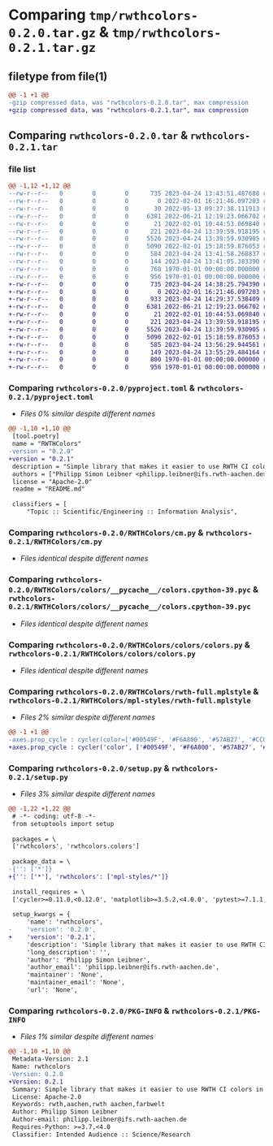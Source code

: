 # Comparing `tmp/rwthcolors-0.2.0.tar.gz` & `tmp/rwthcolors-0.2.1.tar.gz`

## filetype from file(1)

```diff
@@ -1 +1 @@
-gzip compressed data, was "rwthcolors-0.2.0.tar", max compression
+gzip compressed data, was "rwthcolors-0.2.1.tar", max compression
```

## Comparing `rwthcolors-0.2.0.tar` & `rwthcolors-0.2.1.tar`

### file list

```diff
@@ -1,12 +1,12 @@
--rw-r--r--   0        0        0      735 2023-04-24 13:43:51.487688 rwthcolors-0.2.0/pyproject.toml
--rw-r--r--   0        0        0        0 2022-02-01 16:21:46.097203 rwthcolors-0.2.0/README.md
--rw-r--r--   0        0        0       30 2022-05-13 09:37:38.111913 rwthcolors-0.2.0/RWTHColors/__init__.py
--rw-r--r--   0        0        0     6381 2022-06-21 12:19:23.066702 rwthcolors-0.2.0/RWTHColors/cm.py
--rw-r--r--   0        0        0       21 2022-02-01 10:44:53.069840 rwthcolors-0.2.0/RWTHColors/colors/__init__.py
--rw-r--r--   0        0        0      221 2023-04-24 13:39:59.918195 rwthcolors-0.2.0/RWTHColors/colors/__pycache__/__init__.cpython-39.pyc
--rw-r--r--   0        0        0     5526 2023-04-24 13:39:59.930905 rwthcolors-0.2.0/RWTHColors/colors/__pycache__/colors.cpython-39.pyc
--rw-r--r--   0        0        0     5090 2022-02-01 15:18:59.876053 rwthcolors-0.2.0/RWTHColors/colors/colors.py
--rw-r--r--   0        0        0      584 2023-04-24 13:41:58.268837 rwthcolors-0.2.0/RWTHColors/rwth-full.mplstyle
--rw-r--r--   0        0        0      144 2023-04-24 13:41:05.383390 rwthcolors-0.2.0/RWTHColors/rwth.mplstyle
--rw-r--r--   0        0        0      768 1970-01-01 00:00:00.000000 rwthcolors-0.2.0/setup.py
--rw-r--r--   0        0        0      956 1970-01-01 00:00:00.000000 rwthcolors-0.2.0/PKG-INFO
+-rw-r--r--   0        0        0      735 2023-04-24 14:38:25.794390 rwthcolors-0.2.1/pyproject.toml
+-rw-r--r--   0        0        0        0 2022-02-01 16:21:46.097203 rwthcolors-0.2.1/README.md
+-rw-r--r--   0        0        0      933 2023-04-24 14:29:37.538409 rwthcolors-0.2.1/RWTHColors/__init__.py
+-rw-r--r--   0        0        0     6381 2022-06-21 12:19:23.066702 rwthcolors-0.2.1/RWTHColors/cm.py
+-rw-r--r--   0        0        0       21 2022-02-01 10:44:53.069840 rwthcolors-0.2.1/RWTHColors/colors/__init__.py
+-rw-r--r--   0        0        0      221 2023-04-24 13:39:59.918195 rwthcolors-0.2.1/RWTHColors/colors/__pycache__/__init__.cpython-39.pyc
+-rw-r--r--   0        0        0     5526 2023-04-24 13:39:59.930905 rwthcolors-0.2.1/RWTHColors/colors/__pycache__/colors.cpython-39.pyc
+-rw-r--r--   0        0        0     5090 2022-02-01 15:18:59.876053 rwthcolors-0.2.1/RWTHColors/colors/colors.py
+-rw-r--r--   0        0        0      585 2023-04-24 13:56:29.944561 rwthcolors-0.2.1/RWTHColors/mpl-styles/rwth-full.mplstyle
+-rw-r--r--   0        0        0      149 2023-04-24 13:55:29.484164 rwthcolors-0.2.1/RWTHColors/mpl-styles/rwth.mplstyle
+-rw-r--r--   0        0        0      800 1970-01-01 00:00:00.000000 rwthcolors-0.2.1/setup.py
+-rw-r--r--   0        0        0      956 1970-01-01 00:00:00.000000 rwthcolors-0.2.1/PKG-INFO
```

### Comparing `rwthcolors-0.2.0/pyproject.toml` & `rwthcolors-0.2.1/pyproject.toml`

 * *Files 0% similar despite different names*

```diff
@@ -1,10 +1,10 @@
 [tool.poetry]
 name = "RWTHColors"
-version = "0.2.0"
+version = "0.2.1"
 description = "Simple library that makes it easier to use RWTH CI colors in python projects"
 authors = ["Philipp Simon Leibner <philipp.leibner@ifs.rwth-aachen.de>"]
 license = "Apache-2.0"
 readme = "README.md"
 
 classifiers = [
     "Topic :: Scientific/Engineering :: Information Analysis",
```

### Comparing `rwthcolors-0.2.0/RWTHColors/cm.py` & `rwthcolors-0.2.1/RWTHColors/cm.py`

 * *Files identical despite different names*

### Comparing `rwthcolors-0.2.0/RWTHColors/colors/__pycache__/colors.cpython-39.pyc` & `rwthcolors-0.2.1/RWTHColors/colors/__pycache__/colors.cpython-39.pyc`

 * *Files identical despite different names*

### Comparing `rwthcolors-0.2.0/RWTHColors/colors/colors.py` & `rwthcolors-0.2.1/RWTHColors/colors/colors.py`

 * *Files identical despite different names*

### Comparing `rwthcolors-0.2.0/RWTHColors/rwth-full.mplstyle` & `rwthcolors-0.2.1/RWTHColors/mpl-styles/rwth-full.mplstyle`

 * *Files 2% similar despite different names*

```diff
@@ -1 +1 @@
-axes.prop_cycle : cycler(color=['#00549F', '#F6A800', '#57AB27', '#CC071E', '#612158', '#A11035', '#7A6FAC', '#006165', '#BDCD00', '#0098A1', '#407FB7', '#FABE50', '#8DC060', '#D85C41', '#834E75', '#B65256', '#9B91C1', '#2D7F83', '#D0D95C', '#00B1B7', '#8EBAE5', '#FDD48F', '#B8D698', '#E69679', '#A8859E', '#CD8B87', '#BCB5D7', '#7DA4A7', '#E0E69A', '#89CCCF', '#C7DDF2', '#FEEAC9', '#DDEBCE', '#F3CDBB', '#D2C0CD', '#E5C5C0', '#DEDAEB', '#BFD0D1', '#F0F3D0', '#CAE7E7', '#E8F1FA', '#FFF7EA', '#F2F7EC', '#FAEBE3', '#EDE5EA', '#F5E8E5', '#F2F0F7', '#E6ECEC', '#F9FAED', '#EBF6F6'])
+axes.prop_cycle : cycler('color', ['#00549F', '#F6A800', '#57AB27', '#CC071E', '#612158', '#A11035', '#7A6FAC', '#006165', '#BDCD00', '#0098A1', '#407FB7', '#FABE50', '#8DC060', '#D85C41', '#834E75', '#B65256', '#9B91C1', '#2D7F83', '#D0D95C', '#00B1B7', '#8EBAE5', '#FDD48F', '#B8D698', '#E69679', '#A8859E', '#CD8B87', '#BCB5D7', '#7DA4A7', '#E0E69A', '#89CCCF', '#C7DDF2', '#FEEAC9', '#DDEBCE', '#F3CDBB', '#D2C0CD', '#E5C5C0', '#DEDAEB', '#BFD0D1', '#F0F3D0', '#CAE7E7', '#E8F1FA', '#FFF7EA', '#F2F7EC', '#FAEBE3', '#EDE5EA', '#F5E8E5', '#F2F0F7', '#E6ECEC', '#F9FAED', '#EBF6F6'])
```

### Comparing `rwthcolors-0.2.0/setup.py` & `rwthcolors-0.2.1/setup.py`

 * *Files 3% similar despite different names*

```diff
@@ -1,22 +1,22 @@
 # -*- coding: utf-8 -*-
 from setuptools import setup
 
 packages = \
 ['rwthcolors', 'rwthcolors.colors']
 
 package_data = \
-{'': ['*']}
+{'': ['*'], 'rwthcolors': ['mpl-styles/*']}
 
 install_requires = \
 ['cycler>=0.11.0,<0.12.0', 'matplotlib>=3.5.2,<4.0.0', 'pytest>=7.1.1,<8.0.0']
 
 setup_kwargs = {
     'name': 'rwthcolors',
-    'version': '0.2.0',
+    'version': '0.2.1',
     'description': 'Simple library that makes it easier to use RWTH CI colors in python projects',
     'long_description': '',
     'author': 'Philipp Simon Leibner',
     'author_email': 'philipp.leibner@ifs.rwth-aachen.de',
     'maintainer': 'None',
     'maintainer_email': 'None',
     'url': 'None',
```

### Comparing `rwthcolors-0.2.0/PKG-INFO` & `rwthcolors-0.2.1/PKG-INFO`

 * *Files 1% similar despite different names*

```diff
@@ -1,10 +1,10 @@
 Metadata-Version: 2.1
 Name: rwthcolors
-Version: 0.2.0
+Version: 0.2.1
 Summary: Simple library that makes it easier to use RWTH CI colors in python projects
 License: Apache-2.0
 Keywords: rwth,aachen,rwth aachen,farbwelt
 Author: Philipp Simon Leibner
 Author-email: philipp.leibner@ifs.rwth-aachen.de
 Requires-Python: >=3.7,<4.0
 Classifier: Intended Audience :: Science/Research
```

